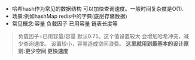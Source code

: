 
- 哈希hash作为常见的数据结构 可以加快查询速度。一般时间复杂度是O(1).
- 场景:例如hashMap redis中的字典(底层存储数据)
- 常见概念:容量 负载因子 已用容量 链表长度等

> 负载因子=已用容量/容量 默认0.75。这个值设置较大 会增加哈希冲突，减少查询速度。
设置较小，容易造成空间浪费。
**这里就用到最基本的设计原则:更少空间 更快速度**

